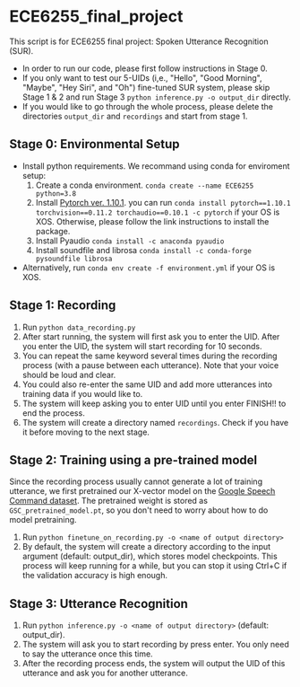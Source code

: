 # ECE6255_final_project
This script is for ECE6255 final project: Spoken Utterance Recognition (SUR).
- In order to run our code, please first follow instructions in Stage 0. 
- If you only want to test our 5-UIDs (i,e., "Hello", "Good Morning", "Maybe", "Hey Siri", and "Oh") fine-tuned SUR system, please skip Stage 1 & 2 and run Stage 3 `python inference.py -o output_dir` directly. 
- If you would like to go through the whole process, please delete the directories `output_dir` and `recordings` and start from stage 1. 


## Stage 0: Environmental Setup
- Install python requirements. We recommand using conda for enviroment setup:
    1. Create a conda environment. `conda create --name ECE6255 python=3.8`
    2. Install [Pytorch ver. 1.10.1](https://pytorch.org/get-started/previous-versions/). you can run `conda install pytorch==1.10.1 torchvision==0.11.2 torchaudio==0.10.1 -c pytorch` if your OS is XOS. Otherwise, please follow the link instructions to install the package.
    3. Install Pyaudio `conda install -c anaconda pyaudio`
    4. Install soundfile and librosa `conda install -c conda-forge pysoundfile librosa`
- Alternatively, run `conda env create -f environment.yml` if your OS is XOS.

## Stage 1: Recording
1. Run `python data_recording.py` 
2. After start running, the system will first ask you to enter the UID. After you enter the UID, the system will start recording for 10 seconds.
3. You can repeat the same keyword several times during the recording process (with a pause between each utterance). Note that your voice should be loud and clear.
4. You could also re-enter the same UID and add more utterances into training data if you would like to.
5. The system will keep asking you to enter UID until you enter FINISH!! to end the process.
6. The system will create a directory named `recordings`. Check if you have it before moving to the next stage.


## Stage 2: Training using a pre-trained model
Since the recording process usually cannot generate a lot of training utterance, we first pretrained our X-vector model on the [Google Speech Command dataset](https://ai.googleblog.com/2017/08/launching-speech-commands-dataset.html). The pretrained weight is stored as `GSC_pretrained_model.pt`, so you don't need to worry about how to do model pretraining. 

1. Run `python finetune_on_recording.py -o <name of output directory>`
2. By default, the system will create a directory according to the input argument (default: output_dir), which stores model checkpoints. This process will keep running for a while, but you can stop it using Ctrl+C if the validation accuracy is high enough.  

## Stage 3: Utterance Recognition
1. Run `python inference.py -o <name of output directory>` (default: output_dir).
2. The system will ask you to start recording by press enter. You only need to say the utterance once this time. 
3. After the recording process ends, the system will output the UID of this utterance and ask you for another utterance.



